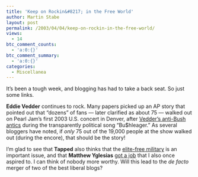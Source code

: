 ```yaml
---
title: 'Keep on Rockin&#8217; in the Free World'
author: Martin Stabe
layout: post
permalink: /2003/04/04/keep-on-rockin-in-the-free-world/
views:
  - 14
btc_comment_counts:
  - 'a:0:{}'
btc_comment_summary:
  - 'a:0:{}'
categories:
  - Miscellanea
---
```

It&#8217;s been a tough week, and blogging has had to take a back seat. So just some links. 

**Eddie Vedder** continues to rock. Many papers picked up an AP story that pointed out that &#8220;dozens&#8221; of fans &#8212; later clarified as about 75 &#8212; walked out on Pearl Jam&#8217;s first 2003 U.S. concert in Denver, after <a href="http://www.boston.com/dailynews/093/nation/Dozens_walk_out_of_Pearl_Jam_c:.shtml" target="_top">Vedder&#8217;s anti-Bush antics</a> during the transparently political song &#8220;Bu$hleager.&#8221; As several bloggers have noted, if *only* 75 out of the 19,000 people at the show walked out (during the encore), that should be the story! 

I&#8217;m glad to see that **Tapped** also thinks that the <a href="http://www.prospect.org/weblog/archives/2003/04/index.html#000907" target="_top">elite-free military</a> is an important issue, and that **Matthew Yglesias** <a href="http://www.matthewyglesias.com/archives/002969.html#002969" target="_top">got a job</a> that I also once aspired to. I can think of nobody more worthy. Will this lead to the *de facto* merger of two of the best liberal blogs?
